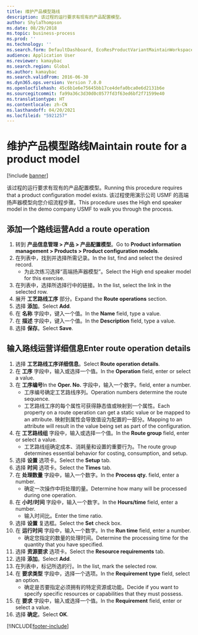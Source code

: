 ```yaml
---
title: 维护产品模型路线
description: 该过程的运行要求有现有的产品配置模型。
author: ShylaThompson
ms.date: 08/29/2018
ms.topic: business-process
ms.prod: ''
ms.technology: ''
ms.search.form: DefaultDashboard, EcoResProductVariantMaintainWorkspace, PCProductConfigurationModelListPage, PCProductConfigurationModelDetails, PCRouteOperationDetails, WrkCtrCapabilityLookUp
audience: Application User
ms.reviewer: kamaybac
ms.search.region: Global
ms.author: kamaybac
ms.search.validFrom: 2016-06-30
ms.dyn365.ops.version: Version 7.0.0
ms.openlocfilehash: 45c6b1e6e75645bb17ce4defa0bca0e6d2131b6e
ms.sourcegitcommit: fa99a36c3d30d0c0577fd3f63ed6bf2f71599e40
ms.translationtype: HT
ms.contentlocale: zh-CN
ms.lasthandoff: 04/20/2021
ms.locfileid: "5921257"
---
```

# <a name="maintain-route-for-a-product-model"></a><span data-ttu-id="ab8e6-103">维护产品模型路线</span><span class="sxs-lookup"><span data-stu-id="ab8e6-103">Maintain route for a product model</span></span>

[!include [banner](../../includes/banner.md)]

<span data-ttu-id="ab8e6-104">该过程的运行要求有现有的产品配置模型。</span><span class="sxs-lookup"><span data-stu-id="ab8e6-104">Running this procedure requires that a product configuration model exists.</span></span> <span data-ttu-id="ab8e6-105">该过程使用演示公司 USMF 的高端扬声器模型向您介绍流程步骤。</span><span class="sxs-lookup"><span data-stu-id="ab8e6-105">This procedure uses the High end speaker model in the demo company USMF to walk you through the process.</span></span>

## <a name="add-a-route-operation"></a><span data-ttu-id="ab8e6-106">添加一个路线运营</span><span class="sxs-lookup"><span data-stu-id="ab8e6-106">Add a route operation</span></span>

1. <span data-ttu-id="ab8e6-107">转到 **产品信息管理 \> 产品 \> 产品配置模型**。</span><span class="sxs-lookup"><span data-stu-id="ab8e6-107">Go to **Product information management \> Products \> Product configuration models**.</span></span>
1. <span data-ttu-id="ab8e6-108">在列表中，找到并选择所需记录。</span><span class="sxs-lookup"><span data-stu-id="ab8e6-108">In the list, find and select the desired record.</span></span>
    * <span data-ttu-id="ab8e6-109">为此次练习选择“高端扬声器模型”。</span><span class="sxs-lookup"><span data-stu-id="ab8e6-109">Select the High end speaker model for this exercise.</span></span>  
1. <span data-ttu-id="ab8e6-110">在列表中，选择所选择行中的链接。</span><span class="sxs-lookup"><span data-stu-id="ab8e6-110">In the list, select the link in the selected row.</span></span>
1. <span data-ttu-id="ab8e6-111">展开 **工艺路线工序** 部分。</span><span class="sxs-lookup"><span data-stu-id="ab8e6-111">Expand the **Route operations** section.</span></span>
1. <span data-ttu-id="ab8e6-112">选择 **添加**。</span><span class="sxs-lookup"><span data-stu-id="ab8e6-112">Select **Add**.</span></span>
1. <span data-ttu-id="ab8e6-113">在 **名称** 字段中，键入一个值。</span><span class="sxs-lookup"><span data-stu-id="ab8e6-113">In the **Name** field, type a value.</span></span>
1. <span data-ttu-id="ab8e6-114">在 **描述** 字段中，键入一个值。</span><span class="sxs-lookup"><span data-stu-id="ab8e6-114">In the **Description** field, type a value.</span></span>
1. <span data-ttu-id="ab8e6-115">选择 **保存**。</span><span class="sxs-lookup"><span data-stu-id="ab8e6-115">Select **Save**.</span></span>

## <a name="enter-route-operation-details"></a><span data-ttu-id="ab8e6-116">输入路线运营详细信息</span><span class="sxs-lookup"><span data-stu-id="ab8e6-116">Enter route operation details</span></span>

1. <span data-ttu-id="ab8e6-117">选择 **工艺路线工序详细信息**。</span><span class="sxs-lookup"><span data-stu-id="ab8e6-117">Select **Route operation details**.</span></span>
1. <span data-ttu-id="ab8e6-118">在 **工序** 字段中，输入或选择一个值。</span><span class="sxs-lookup"><span data-stu-id="ab8e6-118">In the **Operation** field, enter or select a value.</span></span>
1. <span data-ttu-id="ab8e6-119">在 **工序编号**</span><span class="sxs-lookup"><span data-stu-id="ab8e6-119">In the **Oper. No.**</span></span> <span data-ttu-id="ab8e6-120">字段中，输入一个数字。</span><span class="sxs-lookup"><span data-stu-id="ab8e6-120">field, enter a number.</span></span>
    * <span data-ttu-id="ab8e6-121">工序编号确定工艺路线序列。</span><span class="sxs-lookup"><span data-stu-id="ab8e6-121">Operation numbers determine the route sequence.</span></span>  
    * <span data-ttu-id="ab8e6-122">工艺路线工序的每个属性可获得静态值或映射到一个属性。</span><span class="sxs-lookup"><span data-stu-id="ab8e6-122">Each property on a route operation can get a static value or be mapped to an attribute.</span></span> <span data-ttu-id="ab8e6-123">映射到属性会导致值设为配置的一部分。</span><span class="sxs-lookup"><span data-stu-id="ab8e6-123">Mapping to an attribute will result in the value being set as part of the configuration.</span></span>  
1. <span data-ttu-id="ab8e6-124">在 **工艺路线组** 字段中，输入或选择一个值。</span><span class="sxs-lookup"><span data-stu-id="ab8e6-124">In the **Route group** field, enter or select a value.</span></span>
    * <span data-ttu-id="ab8e6-125">工艺路线组确定成本、消耗量和设置的重要行为。</span><span class="sxs-lookup"><span data-stu-id="ab8e6-125">The route group determines essential behavior for costing, consumption, and setup.</span></span>  
1. <span data-ttu-id="ab8e6-126">选择 **设置** 选项卡。</span><span class="sxs-lookup"><span data-stu-id="ab8e6-126">Select the **Setup** tab.</span></span>
1. <span data-ttu-id="ab8e6-127">选择 **时间** 选项卡。</span><span class="sxs-lookup"><span data-stu-id="ab8e6-127">Select the **Times** tab.</span></span>
1. <span data-ttu-id="ab8e6-128">在 **处理数量** 字段中，输入一个数字。</span><span class="sxs-lookup"><span data-stu-id="ab8e6-128">In the **Process qty.** field, enter a number.</span></span>
    * <span data-ttu-id="ab8e6-129">确定一次操作中将处理的量。</span><span class="sxs-lookup"><span data-stu-id="ab8e6-129">Determine how many will be processed during one operation.</span></span>  
1. <span data-ttu-id="ab8e6-130">在 **小时/时间** 字段中，输入一个数字。</span><span class="sxs-lookup"><span data-stu-id="ab8e6-130">In the **Hours/time** field, enter a number.</span></span>
    * <span data-ttu-id="ab8e6-131">输入时间比。</span><span class="sxs-lookup"><span data-stu-id="ab8e6-131">Enter the time ratio.</span></span>  
1. <span data-ttu-id="ab8e6-132">选择 **设置** 复选框。</span><span class="sxs-lookup"><span data-stu-id="ab8e6-132">Select the **Set** check box.</span></span>
1. <span data-ttu-id="ab8e6-133">在 **运行时间** 字段中，输入一个数字。</span><span class="sxs-lookup"><span data-stu-id="ab8e6-133">In the **Run time** field, enter a number.</span></span>
    * <span data-ttu-id="ab8e6-134">确定您指定的数量的处理时间。</span><span class="sxs-lookup"><span data-stu-id="ab8e6-134">Determine the processing time for the quantity that you have specified.</span></span>  
1. <span data-ttu-id="ab8e6-135">选择 **资源要求** 选项卡。</span><span class="sxs-lookup"><span data-stu-id="ab8e6-135">Select the **Resource requirements** tab.</span></span>
1. <span data-ttu-id="ab8e6-136">选择 **添加**。</span><span class="sxs-lookup"><span data-stu-id="ab8e6-136">Select **Add**.</span></span>
1. <span data-ttu-id="ab8e6-137">在列表中，标记所选的行。</span><span class="sxs-lookup"><span data-stu-id="ab8e6-137">In the list, mark the selected row.</span></span>
1. <span data-ttu-id="ab8e6-138">在 **要求类型** 字段中，选择一个选项。</span><span class="sxs-lookup"><span data-stu-id="ab8e6-138">In the **Requirement type** field, select an option.</span></span>
    * <span data-ttu-id="ab8e6-139">确定是否要指定必须拥有的特定资源或功能。</span><span class="sxs-lookup"><span data-stu-id="ab8e6-139">Decide if you want to specify specific resources or capabilities that they must possess.</span></span>  
1. <span data-ttu-id="ab8e6-140">在 **要求** 字段中，输入或选择一个值。</span><span class="sxs-lookup"><span data-stu-id="ab8e6-140">In the **Requirement** field, enter or select a value.</span></span>
1. <span data-ttu-id="ab8e6-141">选择 **确定**。</span><span class="sxs-lookup"><span data-stu-id="ab8e6-141">Select **OK**.</span></span>



[!INCLUDE[footer-include](../../../includes/footer-banner.md)]